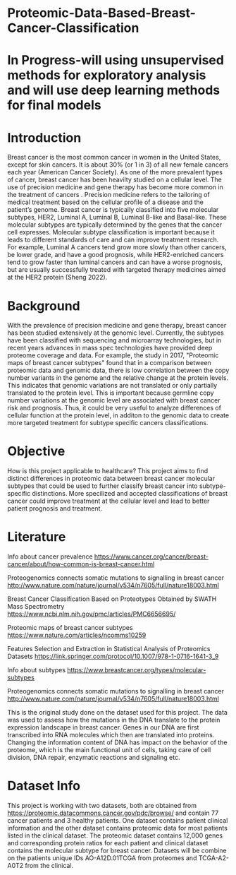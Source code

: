 # Proteomic-Data-Based-Breast-Cancer-Classification

# In Progress-will using unsupervised methods for exploratory analysis and will use deep learning methods for final models

# Introduction
Breast cancer is the most common cancer in women in the United States, except for skin cancers. It is about 30% (or 1 in 3) of all new female cancers each year (American Cancer Society). As one of the more prevalent types of cancer, breast cancer has been heavilty studied on a cellular level. The use of precision medicine and gene therapy has become more common in the treatment of cancers . Precision medicine refers to the tailoring of medical treatment based on the cellular profile of a disease and the patient’s genome. Breast cancer is typically classified into five molecular subtypes, HER2, Luminal A, Luminal B, Luminal B-like and Basal-like. These molecular subtypes are typically determined by the genes that the cancer cell expresses. Molecular subtype classification is important because it leads to different standards of care and can improve treatment research. For example, Luminal A cancers tend grow more slowly than other cancers, be lower grade, and have a good prognosis, while HER2-enriched cancers tend to grow faster than luminal cancers and can have a worse prognosis, but are usually successfully treated with targeted therapy medicines aimed at the HER2 protein (Sheng 2022).

# Background
With the prevalence of precision medicine and gene therapy, breast cancer has been studied extensively at the genomic level. Currently, the subtypes have been classified with sequencing and microarray technologies, but in recent years advances in mass spec technologies have provided deep proteome coverage and data. For example, the study in 2017, "Proteomic maps of breast cancer subtypes" found that in a comparison between proteomic data and genomic data, there is low correlation between the copy number variants in the genome and the relative change at the protein levels. This indicates that genomic variations are not translated or only partially translated to the protein level. This is important because germline copy number variations at the genomic level are associated with breast cancer risk and prognosis. Thus, it could be very useful to analyze differences of cellular function at the protein level, in additon to the genomic data to create more targeted treatment for subtype specific cancers classifications.

# Objective
How is this project applicable to healthcare?
This project aims to find distinct differences in proteomic data between breast cancer molecular subtypes that could be used to further classify breast cancer into subtype-specific distinctions. More specilized and accepted classifications of breast cancer could improve treatment at the cellular level and lead to better patient prognosis and treatment.

# Literature
Info about cancer prevalence https://www.cancer.org/cancer/breast-cancer/about/how-common-is-breast-cancer.html

Proteogenomics connects somatic mutations to signalling in breast cancer http://www.nature.com/nature/journal/v534/n7605/full/nature18003.html

Breast Cancer Classification Based on Proteotypes Obtained by SWATH Mass Spectrometry https://www.ncbi.nlm.nih.gov/pmc/articles/PMC6656695/

Proteomic maps of breast cancer subtypes https://www.nature.com/articles/ncomms10259

Features Selection and Extraction in Statistical Analysis of Proteomics Datasets https://link.springer.com/protocol/10.1007/978-1-0716-1641-3_9

Info about subtypes https://www.breastcancer.org/types/molecular-subtypes

Proteogenomics connects somatic mutations to signalling in breast cancer http://www.nature.com/nature/journal/v534/n7605/full/nature18003.html

This is the original study done on the dataset used for this project. The data was used to assess how the mutations in the DNA translate to the protein expression landscape in breast cancer. Genes in our DNA are first transcribed into RNA molecules which then are translated into proteins. Changing the information content of DNA has impact on the behavior of the proteome, which is the main functional unit of cells, taking care of cell division, DNA repair, enzymatic reactions and signaling etc.

# Dataset Info
This project is working with two datasets, both are obtained from https://proteomic.datacommons.cancer.gov/pdc/browse/ and contain 77 cancer patients and 3 healthy patients. One dataset contains patient clinical information and the other dataset contains proteomic data for most patients listed in the clinical dataset. The proteomic dataset contains 12,000 genes and corresponding protein ratios for each patient and clinical dataset contains the molecular subtype for breast cancer. Datasets will be combine on the patients unique IDs AO-A12D.01TCGA from proteomes and TCGA-A2-A0T2 from the clinical.

